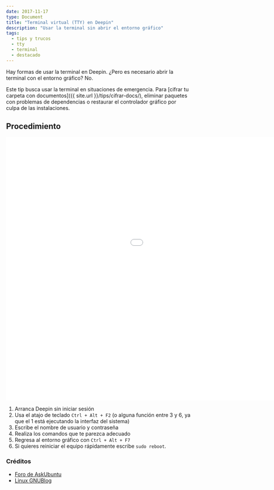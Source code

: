```yaml
---
date: 2017-11-17
type: Document
title: "Terminal virtual (TTY) en Deepin"
description: "Usar la terminal sin abrir el entorno gráfico"
tags:
  - tips y trucos
  - tty
  - terminal
  - destacado
---
```


Hay formas de usar la terminal en Deepin. ¿Pero es necesario abrir la terminal con el entorno gráfico? No.

Este tip busca usar la terminal en situaciones de emergencia. Para [cifrar tu carpeta con documentos]({{ site.url }}/tips/cifrar-docs/), eliminar paquetes con problemas de dependencias o restaurar el controlador gráfico por culpa de las instalaciones.

## Procedimiento

<div class="flex-video">
        <iframe width="1280" height="720" src="//www.youtube.com/embed/33RSAm2IeiY" frameborder="0" allowfullscreen></iframe>
</div>

1. Arranca Deepin sin iniciar sesión
2. Usa el atajo de teclado `Ctrl + Alt + F2` (o alguna función entre 3 y 6, ya que el 1 está ejecutando la interfaz del sistema)
3. Escribe el nombre de usuario y contraseña
4. Realiza los comandos que te parezca adecuado
5. Regresa al entorno gráfico con `Ctrl + Alt + F7`
6. Si quieres reiniciar el equipo rápidamente escribe `sudo reboot`.

### Créditos

* [Foro de AskUbuntu](https://askubuntu.com/questions/403747/how-to-access-gui-from-tty-mode)
* [Linux GNUBlog](https://linuxgnublog.org/es/terminal-tty-en-gnulinux/)
